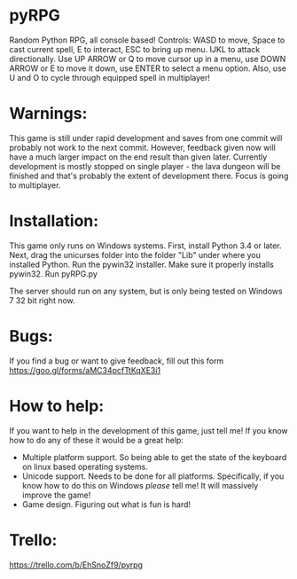 # pyRPG
Random Python RPG, all console based!
Controls: WASD to move, Space to cast current spell, E to interact, ESC to bring up menu. IJKL to attack directionally. Use UP ARROW or Q to move cursor up in a menu, use DOWN ARROW or E to move it down, use ENTER to select a menu option. Also, use U and O to cycle through equipped spell in multiplayer!

# Warnings:
This game is still under rapid development and saves from one commit will probably not work to the next commit. However, feedback given now will have a much larger impact on the end result than given later. Currently development is mostly stopped on single player - the lava dungeon will be finished and that's probably the extent of development there. Focus is going to multiplayer.

# Installation:
This game only runs on Windows systems. 
First, install Python 3.4 or later.
Next, drag the unicurses folder into the folder "Lib" under where you installed Python.
Run the pywin32 installer. Make sure it properly installs pywin32.
Run pyRPG.py

The server should run on any system, but is only being tested on Windows 7 32 bit right now.

# Bugs:
If you find a bug or want to give feedback, fill out this form https://goo.gl/forms/aMC34pcfTtKqXE3i1

# How to help:
If you want to help in the development of this game, just tell me!
If you know how to do any of these it would be a great help:
- Multiple platform support. So being able to get the state of the keyboard on linux based operating systems.
- Unicode support. Needs to be done for all platforms. Specifically, if you know how to do this on Windows *please* tell me! It will massively improve the game!
- Game design. Figuring out what is fun is hard!

# Trello:
https://trello.com/b/EhSnoZf9/pyrpg
